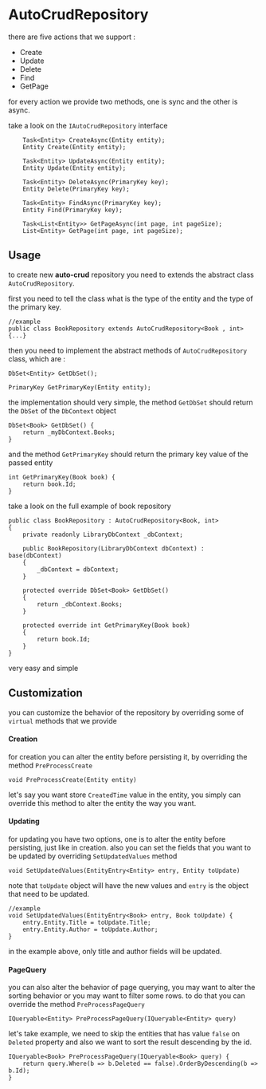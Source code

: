 # AutoCrudRepository

there are five actions that we support : 

 - Create
 - Update
 - Delete
 - Find
 - GetPage
 
for every action we provide two methods, one is sync and the other is async.

take a look on the `IAutoCrudRepository` interface

        Task<Entity> CreateAsync(Entity entity);
        Entity Create(Entity entity);

        Task<Entity> UpdateAsync(Entity entity);
        Entity Update(Entity entity);

        Task<Entity> DeleteAsync(PrimaryKey key);
        Entity Delete(PrimaryKey key);

        Task<Entity> FindAsync(PrimaryKey key);
        Entity Find(PrimaryKey key);

        Task<List<Entity>> GetPageAsync(int page, int pageSize);
        List<Entity> GetPage(int page, int pageSize);
    
    
 
 
 ## Usage
 
 to create new **auto-crud** repository you need to extends the abstract class `AutoCrudRepository`.
 
 first you need to tell the class what is the type of the entity and the type of the primary key.
 
 
    //example
    public class BookRepository extends AutoCrudRepository<Book , int> {...}
    
    
 then you need to implement the abstract methods of `AutoCrudRepository` class, which are : 
 
    DbSet<Entity> GetDbSet();
    
    PrimaryKey GetPrimaryKey(Entity entity);
    
    
 the implementation should very simple, the method `GetDbSet` should return the `DbSet` of the `DbContext` object
 
    DbSet<Book> GetDbSet() {
        return _myDbContext.Books;
    }

 and the method `GetPrimaryKey` should return the primary key value of the passed entity
 
    int GetPrimaryKey(Book book) {
        return book.Id;
    }


take a look on the full example of book repository

    public class BookRepository : AutoCrudRepository<Book, int>
    {
        private readonly LibraryDbContext _dbContext;

        public BookRepository(LibraryDbContext dbContext) : base(dbContext)
        {
            _dbContext = dbContext;
        }

        protected override DbSet<Book> GetDbSet()
        {
            return _dbContext.Books;
        }

        protected override int GetPrimaryKey(Book book)
        {
            return book.Id;
        }
    }

very easy and simple


## Customization 

you can customize the behavior of the repository by overriding some of `virtual` methods that we provide

#### Creation

 for creation you can alter the entity before persisting it, by overriding the
 method `PreProcessCreate`
 
    void PreProcessCreate(Entity entity)
 
 let's say you want store `CreatedTime` value in the entity, you simply can override this method 
 to alter the entity the way you want.
 
#### Updating
 for updating you have two options, one is to alter the entity before persisting, just like in creation.
 also you can set the fields that you want to be updated by overriding `SetUpdatedValues` method
  
    void SetUpdatedValues(EntityEntry<Entity> entry, Entity toUpdate)
    
  note that `toUpdate` object will have the new values and `entry` is the object that need to be updated.
  
    //example
    void SetUpdatedValues(EntityEntry<Book> entry, Book toUpdate) {
        entry.Entity.Title = toUpdate.Title;
        entry.Entity.Author = toUpdate.Author;
    }
  in the example above, only title and author fields will be updated.
  
  
#### PageQuery
 you can also alter the behavior of page querying, you may want to alter the sorting behavior or you may want 
 to filter some rows. to do that you can override the method `PreProcessPageQuery`
 
    IQueryable<Entity> PreProcessPageQuery(IQueryable<Entity> query)
    
 let's take example, we need to skip the entities that has value `false` on `Deleted` property
 and also we want to sort the result descending by the id.
 
    IQueryable<Book> PreProcessPageQuery(IQueryable<Book> query) {
        return query.Where(b => b.Deleted == false).OrderByDescending(b => b.Id);
    }

